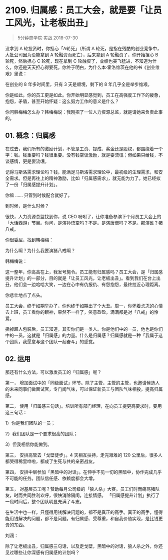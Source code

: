 # 2109. 归属感：员工大会，就是要「让员工风光，让老板出丑」
> 5分钟商学院·实战
2018-07-30

没拿到 A 轮投资时，你担心「A轮死」（所谓 A 轮死，是指在残酷的创业竞争中，大批公司因为没能拿到 A 轮融资而死亡），后来拿到 A 轮融资了，你开始担心 B 轮死，然后担心 C 轮死，现在拿到 C 轮融资了，业绩也突飞猛进，不知道为什么，你还是天天担心得要死。你终于明白，为什么本·霍洛维茨在他的书《创业维艰》里说：

在创业的 8 年多时间里，只有 3 天是顺境，剩下的 8 年几乎全是举步维艰。

你是如此，你的员工更是如此。你开始明显感觉到，员工在高强度工作下的疲惫，抱怨，矛盾，甚至开始怀疑：这么努力工作的意义是什么？

你问韩梅梅怎么办？韩梅梅说：我刚招了一位人力资源总监，就是请她来负责此事的。

## 01. 概念：归属感

在过去，我们所有的激励计划，不管是工资、提成、奖金还是股权，都围绕着一个字：钱。钱重要吗？钱很重要。没有钱空谈激励，就是耍流氓；但如果只给钱，不谈感情，更是耍流氓。

记得马斯洛需求理论吗？钱，能满足马斯洛需求理论中，最初级的生理需求，和安全需求。但是再往上的精神激励，比如「归属感需求」，就无能为力了。她已经拟了一份「归属感提升计划」。

你嘛 …… 只管到时候配合就好了。

到时候，是什么时候？

很快，人力资源总监找到你，说 CEO 吩咐了，让你准备参演下个月员工大会上的「大话西游」节目。你问，是演孙悟空吗？不是。是演唐僧吗？不是。那演谁？猪八戒。

你很委屈，找到韩梅梅：

为什么啊？为什么我要演猪八戒啊？

韩梅梅说：

这一整年，你高高在上，我发号施令。员工能有归属感吗？员工大会，是「归属感提升计划」的一部分，目的就是「让员工风光，让老板出丑」。看到我们在台上出丑，他们会一边哈哈大笑，一边在心中有仇报仇、有怨抱怨，最终拉近心理距离。

你悲壮地点了点头。

员工大会，终于如期举办了，你也终于如期出了个大丑。周一，你怀着忐忑的心情去上班，员工看你的眼神，果然不一样了，笑意盈盈，满满都是对「八戒」的怜爱。

撕掉超人包装后，员工知道，其实你们是一类人。你是他们中的一员，他也是你们中的一员。这就是「归属感」的力量。什么是归属感？归属感就是一种「我属于这个团队，我愿意与这个团队一起奋斗」的感觉。

## 02. 运用

那还有什么方法，可以激发员工的「归属感」呢？

第一， 增加面试中的「同级面试」环节。除了主管，主管的主管，也邀请候选人的未来同事们做面试官，专门闻气味，可以保证新员工与团队气味相投，提高归属感。

第二， 使用「归属感三句话」。培训所有部门经理，在向员工提更高要求时，要用这三句话：

1）你是我们团队的一员；

2）我们团队是一个要求很高的团队；

3）但我相信你能做到。

第三， 安排高管去「戈壁徒步」。4 天相互扶持，走完艰难的 120 公里后，很多人都哭得稀里哗啦，都成了生死与共的亲密战友。

第四， 安排中层参加「黑暗中的对话」。在伸手不见一切的黑暗中，协作完成几乎不可能的任务。团队信任感、依赖度都会大增。

第五， 对基层员工呢？赞助每月公司级的「狼人杀」大赛。员工们时而痛骂猪队友，时而共同胜利欢呼，很快消除隔阂，连接情感。
「归属感提升计划」执行了一段时间后，整个团队明显充满了斗志。

在生活中也一样。只懂得用钱解决问题的，都不是真正的高手。真正的高手，懂得能用钱解决的问题，都不是问题。有归属感、受尊重，和自我价值实现，是比钱更贵的东西。

刘润：

除了让老板出丑，归属感三句话，以及走戈壁，黑暗中的对话，狼人杀之外，你还见过哪些让你深感有归属感的计划吗？
